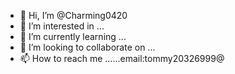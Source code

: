 - 👋 Hi, I’m @Charming0420
- 👀 I’m interested in ...
- 🌱 I’m currently learning ...
- 💞️ I’m looking to collaborate on ...
- 📫 How to reach me ......email:tommy20326999@

<!---
Charming0420/Charming0420 is a ✨ special ✨ repository because its `README.md` (this file) appears on your GitHub profile.
You can click the Preview link to take a look at your changes.
--->

